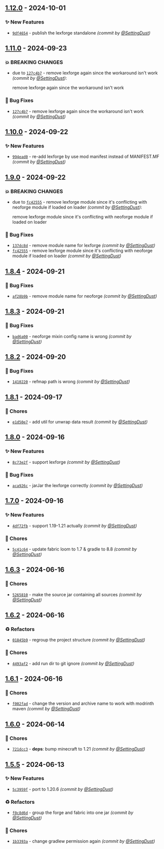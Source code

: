 ## [1.12.0] - 2024-10-01
### :sparkles: New Features
- [`9df4654`](https://github.com/SettingDust/kinecraft-serialization/commit/9df46547392892ebac67948679e8e779719e5f72) - publish the lexforge standalone *(commit by [@SettingDust](https://github.com/SettingDust))*


## [1.11.0] - 2024-09-23
### :boom: BREAKING CHANGES
- due to [`127c4b7`](https://github.com/SettingDust/kinecraft-serialization/commit/127c4b7f5d522c02ddab7aeb55cd7f65c9c491d1) - remove lexforge again since the workaround isn't work *(commit by [@SettingDust](https://github.com/SettingDust))*:

  remove lexforge again since the workaround isn't work


### :bug: Bug Fixes
- [`127c4b7`](https://github.com/SettingDust/kinecraft-serialization/commit/127c4b7f5d522c02ddab7aeb55cd7f65c9c491d1) - remove lexforge again since the workaround isn't work *(commit by [@SettingDust](https://github.com/SettingDust))*


## [1.10.0] - 2024-09-22
### :sparkles: New Features
- [`994ead0`](https://github.com/SettingDust/kinecraft-serialization/commit/994ead07a4bf728c81307d98fcea41251358db1e) - re-add lexforge by use mod manifest instead of MANIFEST.MF *(commit by [@SettingDust](https://github.com/SettingDust))*


## [1.9.0] - 2024-09-22
### :boom: BREAKING CHANGES
- due to [`fc42555`](https://github.com/SettingDust/kinecraft-serialization/commit/fc42555dfa7caf1297b8a77ffc6b8d44afb4aa31) - remove lexforge module since it's conflicting with neoforge module if loaded on loader *(commit by [@SettingDust](https://github.com/SettingDust))*:

  remove lexforge module since it's conflicting with neoforge module if loaded on loader


### :bug: Bug Fixes
- [`137dc8d`](https://github.com/SettingDust/kinecraft-serialization/commit/137dc8dfec2661aad8c7d54e1db82c6ca7f3a95c) - remove module name for lexforge *(commit by [@SettingDust](https://github.com/SettingDust))*
- [`fc42555`](https://github.com/SettingDust/kinecraft-serialization/commit/fc42555dfa7caf1297b8a77ffc6b8d44afb4aa31) - remove lexforge module since it's conflicting with neoforge module if loaded on loader *(commit by [@SettingDust](https://github.com/SettingDust))*


## [1.8.4] - 2024-09-21
### :bug: Bug Fixes
- [`af28b9b`](https://github.com/SettingDust/kinecraft-serialization/commit/af28b9b11f27a81e8ddb5f2a8e3c470369174bc6) - remove module name for neoforge *(commit by [@SettingDust](https://github.com/SettingDust))*


## [1.8.3] - 2024-09-21
### :bug: Bug Fixes
- [`bad6a00`](https://github.com/SettingDust/kinecraft-serialization/commit/bad6a00ef2f8db4bdaaab4d2d4ea81563364aa98) - neoforge mixin config name is wrong *(commit by [@SettingDust](https://github.com/SettingDust))*


## [1.8.2] - 2024-09-20
### :bug: Bug Fixes
- [`1410220`](https://github.com/SettingDust/kinecraft-serialization/commit/141022002e32dcb40eae876b5f9f72d5a543812f) - refmap path is wrong *(commit by [@SettingDust](https://github.com/SettingDust))*


## [1.8.1] - 2024-09-17
### :wrench: Chores
- [`e1d50e7`](https://github.com/SettingDust/kinecraft-serialization/commit/e1d50e740495cd5617f8c9120fbada7e10c6a432) - add util for unwrap data result *(commit by [@SettingDust](https://github.com/SettingDust))*


## [1.8.0] - 2024-09-16
### :sparkles: New Features
- [`8c73e2f`](https://github.com/SettingDust/kinecraft-serialization/commit/8c73e2f048eb5a5e7bdff4083c62543c23d15a53) - support lexforge *(commit by [@SettingDust](https://github.com/SettingDust))*

### :bug: Bug Fixes
- [`aca926c`](https://github.com/SettingDust/kinecraft-serialization/commit/aca926c7d1be216da87a9ee376be6e4c5ef867fc) - jarJar the lexforge correctly *(commit by [@SettingDust](https://github.com/SettingDust))*


## [1.7.0] - 2024-09-16
### :sparkles: New Features
- [`4df72fb`](https://github.com/SettingDust/kinecraft-serialization/commit/4df72fb6c5847ec0423d726ff02aa6c8a18248e8) - support 1.19-1.21 actually *(commit by [@SettingDust](https://github.com/SettingDust))*

### :wrench: Chores
- [`5c41c64`](https://github.com/SettingDust/kinecraft-serialization/commit/5c41c64c2d41afbdd5fec2f677d5a1cff1b495f3) - update fabric loom to 1.7 & gradle to 8.8 *(commit by [@SettingDust](https://github.com/SettingDust))*


## [1.6.3] - 2024-06-16
### :wrench: Chores
- [`5265810`](https://github.com/SettingDust/kinecraft-serialization/commit/5265810e07a5332adb09cf9ecda34b8f5f78503c) - make the source jar containing all sources *(commit by [@SettingDust](https://github.com/SettingDust))*


## [1.6.2] - 2024-06-16
### :recycle: Refactors
- [`01845b9`](https://github.com/SettingDust/kinecraft-serialization/commit/01845b9ce4b476dcb3ea49b180f641d0863c6809) - regroup the project structure *(commit by [@SettingDust](https://github.com/SettingDust))*

### :wrench: Chores
- [`4493af2`](https://github.com/SettingDust/kinecraft-serialization/commit/4493af2e3700685f9698cf4950995b0ddf5371a9) - add run dir to git ignore *(commit by [@SettingDust](https://github.com/SettingDust))*


## [1.6.1] - 2024-06-16
### :wrench: Chores
- [`f002fad`](https://github.com/SettingDust/kinecraft-serialization/commit/f002fad8aac82fbcfa38a7a72fc6e500d1dfb53f) - change the version and archive name to work with modrinth maven *(commit by [@SettingDust](https://github.com/SettingDust))*


## [1.6.0] - 2024-06-14
### :wrench: Chores
- [`721dcc3`](https://github.com/SettingDust/kinecraft-serialization/commit/721dcc361016752a12c2c32492eceb654c119c57) - **deps**: bump minecraft to 1.21 *(commit by [@SettingDust](https://github.com/SettingDust))*


## [1.5.5] - 2024-06-13
### :sparkles: New Features
- [`5c3959f`](https://github.com/SettingDust/kinecraft-serialization/commit/5c3959f83dac15647cc6f626ebaf34b676829cdd) - port to 1.20.6 *(commit by [@SettingDust](https://github.com/SettingDust))*

### :recycle: Refactors
- [`f0c8d6d`](https://github.com/SettingDust/kinecraft-serialization/commit/f0c8d6d2334a3a335012991b1bfefa4c88eb3e7f) - group the forge and fabric into one jar *(commit by [@SettingDust](https://github.com/SettingDust))*

### :wrench: Chores
- [`1b3393a`](https://github.com/SettingDust/kinecraft-serialization/commit/1b3393af149f41ba4a65af0f412d2aeb3e830c49) - change gradlew permission again *(commit by [@SettingDust](https://github.com/SettingDust))*

[1.5.5]: https://github.com/SettingDust/kinecraft-serialization/compare/1.5.0...1.5.5
[1.6.0]: https://github.com/SettingDust/kinecraft-serialization/compare/1.5.5...1.6.0
[1.6.1]: https://github.com/SettingDust/kinecraft-serialization/compare/1.6.0...1.6.1
[1.6.2]: https://github.com/SettingDust/kinecraft-serialization/compare/1.6.1...1.6.2
[1.6.3]: https://github.com/SettingDust/kinecraft-serialization/compare/1.6.2...1.6.3
[1.7.0]: https://github.com/SettingDust/kinecraft-serialization/compare/1.6.7...1.7.0
[1.8.0]: https://github.com/SettingDust/kinecraft-serialization/compare/1.7.0...1.8.0
[1.8.1]: https://github.com/SettingDust/kinecraft-serialization/compare/1.8.0...1.8.1
[1.8.2]: https://github.com/SettingDust/kinecraft-serialization/compare/1.8.1...1.8.2
[1.8.3]: https://github.com/SettingDust/kinecraft-serialization/compare/1.8.2...1.8.3
[1.8.4]: https://github.com/SettingDust/kinecraft-serialization/compare/1.8.3...1.8.4
[1.9.0]: https://github.com/SettingDust/kinecraft-serialization/compare/1.8.4...1.9.0
[1.10.0]: https://github.com/SettingDust/kinecraft-serialization/compare/1.9.0...1.10.0
[1.11.0]: https://github.com/SettingDust/kinecraft-serialization/compare/1.10.0...1.11.0
[1.12.0]: https://github.com/SettingDust/kinecraft-serialization/compare/1.11.0...1.12.0
